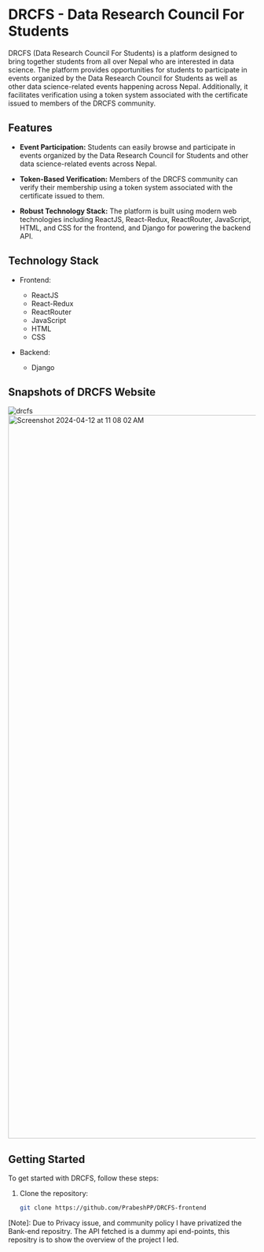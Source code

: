 # DRCFS - Data Research Council For Students

DRCFS (Data Research Council For Students) is a platform designed to bring together students from all over Nepal who are interested in data science. The platform provides opportunities for students to participate in events organized by the Data Research Council for Students as well as other data science-related events happening across Nepal. Additionally, it facilitates verification using a token system associated with the certificate issued to members of the DRCFS community.

## Features

- **Event Participation:** Students can easily browse and participate in events organized by the Data Research Council for Students and other data science-related events across Nepal.

- **Token-Based Verification:** Members of the DRCFS community can verify their membership using a token system associated with the certificate issued to them.

- **Robust Technology Stack:** The platform is built using modern web technologies including ReactJS, React-Redux, ReactRouter, JavaScript, HTML, and CSS for the frontend, and Django for powering the backend API.

## Technology Stack


- Frontend:
  - ReactJS
  - React-Redux
  - ReactRouter
  - JavaScript
  - HTML
  - CSS

- Backend:
  - Django

## Snapshots of DRCFS Website
![drcfs](https://github.com/PrabeshPP/Drcfs-frontend/assets/83439329/b9f1c947-d2fb-47c8-8bd3-9384462379d0)
<br/>
<img width="1470" alt="Screenshot 2024-04-12 at 11 08 02 AM" src="https://github.com/PrabeshPP/Drcfs-frontend/assets/83439329/f21fc9f2-8b3e-4c7e-b3ac-2b81b83ef834">



## Getting Started

To get started with DRCFS, follow these steps:

1. Clone the repository:
   ```bash
   git clone https://github.com/PrabeshPP/DRCFS-frontend

[Note]: Due to Privacy issue, and community policy I have privatized the Bank-end repositry. The API fetched is a dummy api end-points, this repositry is to show the overview of the project I led.
